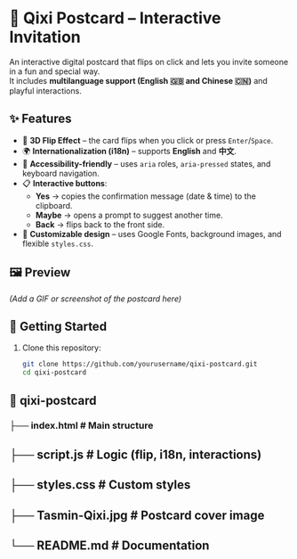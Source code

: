 # 🌸 Qixi Postcard – Interactive Invitation  

An interactive digital postcard that flips on click and lets you invite someone in a fun and special way.  
It includes **multilanguage support (English 🇬🇧 and Chinese 🇨🇳)** and playful interactions.  

## ✨ Features  

- 📖 **3D Flip Effect** – the card flips when you click or press `Enter`/`Space`.  
- 🌍 **Internationalization (i18n)** – supports **English** and **中文**.  
- 🧩 **Accessibility-friendly** – uses `aria` roles, `aria-pressed` states, and keyboard navigation.  
- 📋 **Interactive buttons**:  
  - **Yes** → copies the confirmation message (date & time) to the clipboard.  
  - **Maybe** → opens a prompt to suggest another time.  
  - **Back** → flips back to the front side.  
- 🎨 **Customizable design** – uses Google Fonts, background images, and flexible `styles.css`.  

## 🖼️ Preview  

*(Add a GIF or screenshot of the postcard here)*  

## 🚀 Getting Started  

1. Clone this repository:  
   ```bash
   git clone https://github.com/yourusername/qixi-postcard.git
   cd qixi-postcard

## 📂 qixi-postcard
### ├── index.html      # Main structure
## ├── script.js       # Logic (flip, i18n, interactions)
## ├── styles.css      # Custom styles
## ├── Tasmin-Qixi.jpg # Postcard cover image
## └── README.md       # Documentation

